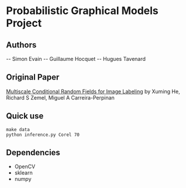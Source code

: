 # Probabilistic Graphical Models Project

## Authors

-- Simon Evain
-- Guillaume Hocquet
-- Hugues Tavenard

## Original Paper

[Multiscale Conditional Random Fields for Image Labeling](http://users.cecs.anu.edu.au/~hexm/papers/cvpr04.pdf) by Xuming He, Richard S Zemel, Miguel A Carreira-Perpinan

## Quick use

```
make data
python inference.py Corel 70
```

## Dependencies

- OpenCV
- sklearn
- numpy
